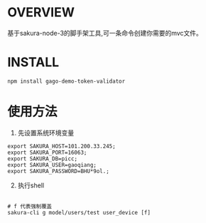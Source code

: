 # OVERVIEW

基于sakura-node-3的脚手架工具,可一条命令创建你需要的mvc文件。

# INSTALL

`npm install gago-demo-token-validator`

# 使用方法

1. 先设置系统环境变量
```shell
export SAKURA_HOST=101.200.33.245;
export SAKURA_PORT=16063;
export SAKURA_DB=picc;
export SAKURA_USER=gaoqiang;
export SAKURA_PASSWORD=BHU*9ol.;
```

2. 执行shell
```shell

# f 代表强制覆盖
sakura-cli g model/users/test user_device [f]

```
